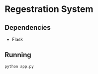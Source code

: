 Regestration System
============

Dependencies
--------
- Flask


Running
-------
```python app.py```

